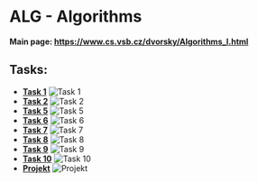 # ALG - Algorithms

**Main page: https://www.cs.vsb.cz/dvorsky/Algorithms_I.html**

## Tasks:
* **[Task 1](https://github.com/patrick11514/VSB/tree/main/ALG/C1)**
![Task 1](https://upload.patrick115.eu/screenshot/kelvin_ALG_c1.png)
* **[Task 2](https://github.com/patrick11514/VSB/tree/main/ALG/C2)**
![Task 2](https://upload.patrick115.eu/screenshot/kelvin_ALG_c2.png)
* **[Task 5](https://github.com/patrick11514/VSB/tree/main/ALG/C5)**
![Task 5](https://upload.patrick115.eu/.storage/kelvin_ALG_c5.png)
* **[Task 6](https://github.com/patrick11514/VSB/tree/main/ALG/C6)**
![Task 6](https://upload.patrick115.eu/.storage/kelvin_ALG_c6.png)
* **[Task 7](https://gitub.com/patrick11514/VSB/tree/main/ALG/C7)**
![Task 7](https://upload.patrick115.eu/.storage/kelvin_ALG_c7.png)
* **[Task 8](https://github.com/patrick11514/VSB/tree/main/ALG/C8)**
![Task 8](https://upload.patrick115.eu/.storage/kelvin_ALG_c8.png)
* **[Task 9](https://github.com/patrick11514/VSB/tree/main/ALG/C9)**
![Task 9](https://upload.patrick115.eu/.storage/kelvin_ALG_c9.png)
* **[Task 10](https://github.com/patrick11514/VSB/tree/main/ALG/C10)**
![Task 10](https://upload.patrick115.eu/.storage/kelvin_ALG_c10.png)
* **[Projekt](https://github.com/patrick11514/VSB/tree/main/ALG/Projekt)**
![Projekt](https://upload.patrick115.eu/.storage/ALG_projekt.png)
